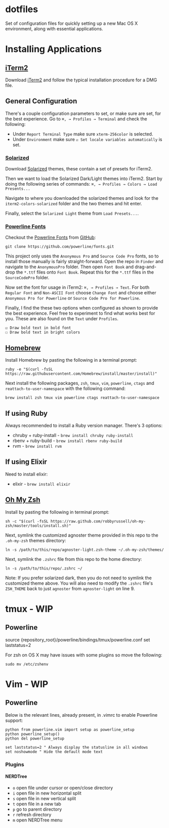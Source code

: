 dotfiles
========

Set of configuration files for quickly setting up a new Mac OS X environment,
along with essential applications.

# Installing Applications

## [iTerm2](http://www.iterm2.com/#/section/home)

Download [iTerm2](http://www.iterm2.com/#/section/home) and follow the typical
installation procedure for a DMG file.

## General Configuration

There's a couple configuration parameters to set, or make sure are set, for the
best experience. Go to `⌘, → Profiles → Terminal` and check the following:

* Under `Report Terminal Type` make sure `xterm-256color` is selected.
* Under `Environment` make sure `☑︎ Set locale variables automatically` is set.

### [Solarized](http://ethanschoonover.com/solarized/files/solarized.zip)
Download [Solarized](http://ethanschoonover.com/solarized/files/solarized.zip)
themes, these contain a set of presets for iTerm2.

Then we want to load the Solarized Dark/Light themes into iTerm2. Start by doing the following series of commands: `⌘, → Profiles → Colors → Load Presents...`

Navigate to where you downloaded the solarized themes and look for the `iterm2-colors-solarized` folder and the two themes and hit enter.

Finally, select the `Solarized Light` theme from `Load Presets...`.

### [Powerline Fonts](https://github.com/powerline/fonts)
Checkout the [Powerline Fonts](https://github.com/powerline/fonts) from [GitHub](https://github.com):

    git clone https://github.com/powerline/fonts.git

This project only uses the `Anonymous Pro` and `Source Code Pro` fonts, so to
install those manually is fairly straight-forward. Open the repo in `Finder` and
navigate to the `AnonymousPro` folder. Then open `Font Book` and drag-and-drop
the `*.ttf` files onto `Font Book`. Repeat this for the `*.ttf` files in the
`SourceCodePro` folder.

Now set the font for usage in iTerm2: `⌘, → Profiles → Text`. For both
`Regular Font` and `Non-ASCII Font` choose `Change Font` and choose either
`Anonymous Pro for Powerline` or `Source Code Pro for Powerline`.

Finally, I find the these two options when configured as shown to provide the
best experience. Feel free to experiment to find what works best for you. These
are also found on the `Text` under `Profiles`.

    ☑︎ Draw bold text in bold font
    ☐ Draw bold text in bright colors

## [Homebrew](http://brew.sh)
Install Homebrew by pasting the following in a terminal prompt:

    ruby -e "$(curl -fsSL https://raw.githubusercontent.com/Homebrew/install/master/install)"

Next install the following packages, `zsh`, `tmux`, `vim`, `powerline`, `ctags` and
`reattach-to-user-namespace` with the following command:

    brew install zsh tmux vim powerline ctags reattach-to-user-namespace

## If using Ruby
Always recommended to install a Ruby version manager. There's 3 options:
  * chruby + ruby-install - `brew install chruby ruby-install`
  * rbenv + ruby-build - `brew install rbenv ruby-build`
  * rvm - `brew install rvm`

## If using Elixir
Need to install elixir:
  * elixir - `brew install elixir`

## [Oh My Zsh](https://github.com/robbyrussell/oh-my-zsh)
Install by pasting the following in terminal prompt:

    sh -c "$(curl -fsSL https://raw.github.com/robbyrussell/oh-my-zsh/master/tools/install.sh)"

Next, symlink the customized agnoster theme provided in this repo to
the `.oh-my-zsh` themes directory:

    ln -s /path/to/this/repo/agnoster-light.zsh-theme ~/.oh-my-zsh/themes/

Next, symlink the `.zshrc` file from this repo to the home directory:

    ln -s /path/to/this/repo/.zshrc ~/

Note: If you prefer solarized dark, then you do not need to symlink the
customized theme above. You will also need to modify the `.zshrc` file's
`ZSH_THEME` back to just `agnoster` from `agnoster-light` on line 9.

# tmux - WIP
## Powerline
source {repository_root}/powerline/bindings/tmux/powerline.conf
set laststatus=2

For zsh on OS X may have issues with some plugins so move the following:

    sudo mv /etc/zshenv


# Vim - WIP
## Powerline

Below is the relevant lines, already present, in .vimrc to enable Powerline
support:

```
python from powerline.vim import setup as powerline_setup
python powerline_setup()
python del powerline_setup

set laststatus=2 " Always display the statusline in all windows
set noshowmode " Hide the default mode text
```

### Plugins

#### NERDTree

  * `o` open file under cursor or open/close directory
  * `i` open file in new horizontal split
  * `s` open file in new vertical split
  * `t` open file in a new tab
  * `p` go to parent directory
  * `r` refresh directory
  * `m` open NERDTree menu
